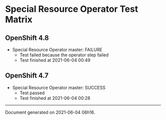 
Special Resource Operator Test Matrix
=====================================

OpenShift 4.8
-------------

* Special Resource Operator master: FAILURE
  - Test failed because the operator step failed
  - Test finished at 2021-06-04 00:49

OpenShift 4.7
-------------

* Special Resource Operator master: SUCCESS
  - Test passed
  - Test finished at 2021-06-04 00:28


---
Document generated on 2021-06-04 06h16.
